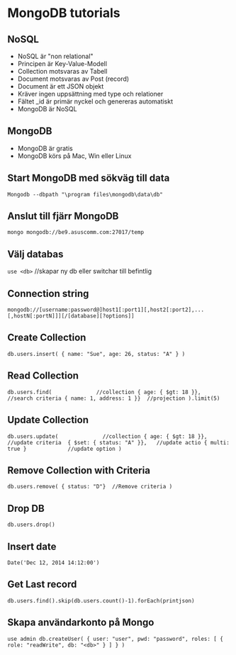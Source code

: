 # MongoDB tutorials

## NoSQL 
* NoSQL är "non relational"
* Principen är Key-Value-Modell
* Collection motsvaras av Tabell 
* Document motsvaras av Post (record)
* Document är ett JSON objekt
* Kräver ingen uppsättning med type och relationer
* Fältet _id är primär nyckel och genereras automatiskt
* MongoDB är NoSQL

## MongoDB
* MongoDB är gratis
* MongoDB körs på Mac, Win eller Linux

## Start MongoDB med sökväg till data
`Mongodb --dbpath "\program files\mongodb\data\db"` 

## Anslut till fjärr MongoDB
`mongo mongodb://be9.asuscomm.com:27017/temp`

## Välj databas
`use <db>` //skapar ny db eller switchar till befintlig

## Connection string
`mongodb://[username:password@]host1[:port1][,host2[:port2],...[,hostN[:portN]]][/[database][?options]]`

## Create Collection
`db.users.insert(
  {
    name: "Sue",
    age: 26,
    status: "A"
  }
)`

## Read Collection
`db.users.find(              //collection
  { age: { $gt: 18 }},      //search criteria
  { name: 1, address: 1 }}  //projection
).limit(5)` 

## Update Collection
`db.users.update(              //collection
  { age: { $gt: 18 }},        //update criteria  { $set: { status: "A" }},   //update actio
  { multi: true }             //update option
)`

## Remove Collection with Criteria
`db.users.remove(
  { status: "D"}  //Remove criteria
)`

## Drop DB
`db.users.drop()`

## Insert date
`Date('Dec 12, 2014 14:12:00')`

## Get Last record
`db.users.find().skip(db.users.count()-1).forEach(printjson)`

## Skapa användarkonto på Mongo
`use admin
db.createUser(
   {
     user: "user",
     pwd: "password",
     roles: [
       { role: "readWrite", db: "<db>" }
    ]
  }
)`
